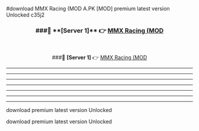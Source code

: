 #download MMX Racing (MOD A.PK [MOD] premium latest version Unlocked c35j2 



<div align="center">
<h3>###🔹 **[Server 1]** 👉 <a href="https://download1apk.web.app/">MMX Racing (MOD</a></h3><br>


###🔹 **[Server 1]** 👉 <a href="https://download1apk.web.app/">MMX Racing (MOD</a></h3>
</div>



----------------------------------------------------------

----------------------------------------------------------

----------------------------------------------------------

----------------------------------------------------------

----------------------------------------------------------

----------------------------------------------------------

----------------------------------------------------------

download premium latest version Unlocked

download premium latest version Unlocked

